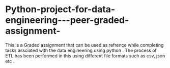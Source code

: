 # Python-project-for-data-engineering---peer-graded-assignment-

This is a Graded assignment that can be used as refrence while completing tasks assciated with the data engineering using python . 
The process of ETL has been performed in this using different file formats such as csv, json etc .
